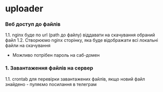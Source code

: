 # uploader

### Веб доступ до файлів
1.1. nginx буде по url (path до файлу) віддавати на скачування обраний файл
1.2. Створюємо nginx сторінку, яка буде відображати всі локальні файли на скачування

- Можливо потрібен пароль на саб-домен


### 1. Завантаження файлів на сервер
1.1. crontab для перевірки завантажених файлів, якщо новий файл знайдено - пуляємо посилання в телеграм

